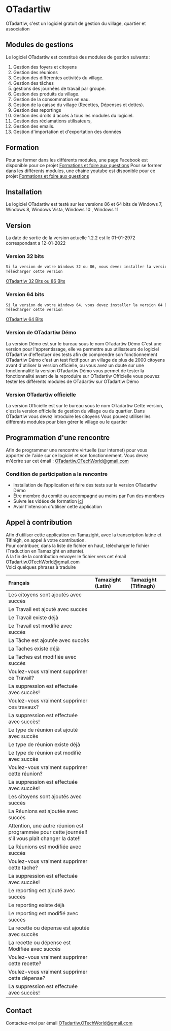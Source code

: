 
# OTadartiw

OTadartiw, c'est un logiciel gratuit de gestion du village, quartier et association


## Modules de gestions

Le logiciel OTadartiw est constitué des modules de gestion suivants :
1. Gestion des foyers et citoyens
2. Gestion des réunions
3. Gestion des différentes activités du village.
4. Gestion des tâches
5. gestions des journées de travail par groupe.
6. Gestion des produits du village.
7. Gestion de la consommation en eau.
8. Gestion de la caisse du village (Recettes, Dépenses et dettes).
9. Gestion des reportings
10. Gestion des droits d'accès à tous les modules du logiciel.
11. Gestion des réclamations utilisateurs,
12. Gestion des emails.
13. Gestion d'importation et d'exportation des données

## Formation

Pour se former dans les différents modules, une page Facebook est disponible pour ce projet
[Formations et foire aux questions](https://www.facebook.com/OTechWorld1)
Pour se former dans les différents modules, une chaine youtube est disponible pour ce projet
[Formations et foire aux questions](https://www.youtube.com/watch?v=_kcVFaSpgOM&list=PLPtr9k5bgbTVbVkUm_jFRuX99TjrPWIbJ)

## Installation

Le logiciel OTadartiw est testé sur les versions 86 et 64 bits de Windows 7, Windows 8, Windows Vista, Windows 10 , Windows 11 

## Version
La date de sortie de la version actuelle 1.2.2 est le 01-01-2972 correspondant a 12-01-2022

### Version 32 bits
```bash
Si la version de votre Windows 32 ou 86, vous devez installer la version 32 Bits
Télécharger cette version 
```
[OTadartiw 32 Bits ou 86 Bits](https://drive.google.com/drive/folders/1-kyXPUcspmkV93d2J2JJH3E45tk0cs0K?usp=sharing)


### Version 64 bits
```bash
Si la version de votre Windows 64, vous devez installer la version 64 Bits
Télécharger cette version 
```
[OTadartiw 64 Bits](https://drive.google.com/drive/folders/1-ZGZr1Wae2pM2K3WyOnG0aXVT4Qy9ZpE?usp=sharing)

### Version de OTadartiw Démo
La version Démo est sur le bureau sous le nom OTadartiw Démo
C'est une version pour l'apprentissage, elle va permettre aux utilisateurs de logiciel OTadartiw d'effectuer des tests afin de comprendre son fonctionnement
OTadartiw Démo c'est un test fictif pour un village de plus de 2000 citoyens
avant d'utiliser la version officielle, ou vous avez un doute sur une fonctionnalité la version OTadartiw Démo vous permet de tester la fonctionnalité avant de la reproduire sur OTadartiw Officielle
vous pouvez tester les différents modules de OTadartiw sur OTadartiw Démo

### Version OTadartiw officielle
La version Officielle est sur le bureau sous le nom OTadartiw
Cette version, c'est la version officielle de gestion du village ou du quartier.
Dans OTadartiw vous devez introduire les citoyens
Vous pouvez utiliser les différents modules pour bien gérer le village ou le quartier

## Programmation d'une rencontre
Afin de programmer une rencontre virtuelle (sur internet) pour vous apporter de l'aide sur ce logiciel et son fonctionnement.
Vous devez m'écrire sur cet émail : OTadartiw.OTechWorld@gmail.com

### Condition de participation a la rencontre
- Installation de l’application et faire des tests sur la version OTadartiw Démo
- Être membre du comité ou accompagné au moins par l'un des membres
- Suivre les vidéos de formation [ici](https://www.facebook.com/OTechWorld1)
- Avoir l'intension d'utiliser cette application

## Appel à contribution
Afin d’utiliser cette application en Tamazight, avec la transcription latine et Tifinigh, on appel à votre contribution.  
Pour contribuer, dans la liste de fichier en haut, télécharger le fichier (Traduction en Tamazight en attente).  
A la fin de la contribution envoyer le fichier vers cet émail  [OTadartiw.OTechWorld@gmail.com](mailto:OTadartiw.OTechWorld@gmail.com)  
Voici quelques phrases à traduire  

| Français | Tamazight (Latin) | Tamazight (Tifinagh) |
| :--- | :--- | :--- |
| Les citoyens sont ajoutés avec succès | |  |
| Le Travail est ajouté avec succès | |  |
| Le Travail existe déjà | |  |
| Le Travail est modifié avec succès | |  |
| La Tâche est ajoutée avec succès | |  |
| La Taches existe déjà | |  |
| La Taches est modifiée avec succès | |  |
| Voulez-vous vraiment supprimer ce Travail? | |  |
| La suppression est effectuée avec succès! | |  |
| Voulez-vous vraiment supprimer ces travaux? | |  |
| La suppression est effectuée avec succès! | |  |
| Le type de réunion est ajouté avec succès | |  |
| Le type de réunion existe déjà | |  |
| Le type de réunion est modifié avec succès | |  |
| Voulez-vous vraiment supprimer cette réunion? | |  |
| La suppression est effectuée avec succès! | |  |
| Les citoyens sont ajoutés avec succès | |  |
| La Réunions est ajoutée avec succès | |  |
| Attention, une autre réunion est programmée pour cette journée!! s'il vous plait changer la date!! | |  |
| La Réunions est modifiée avec succès | |  |
| Voulez-vous vraiment supprimer cette tache? | |  |
| La suppression est effectuée avec succès! | |  |
| Le reporting est ajouté avec succès | |  |
| Le reporting existe déjà | |  |
| Le reporting est modifié avec succès | |  |
| La recette ou dépense est ajoutée avec succès | |  |
| La recette ou dépense est Modifiée avec succès | |  |
| Voulez-vous vraiment supprimer cette recette? | |  |
| Voulez-vous vraiment supprimer cette dépense? | |  |
| La suppression est effectuée avec succès! | |  |

## Contact
Contactez-moi par émail [OTadartiw.OTechWorld@gmail.com](mailto:OTadartiw.OTechWorld@gmail.com)
